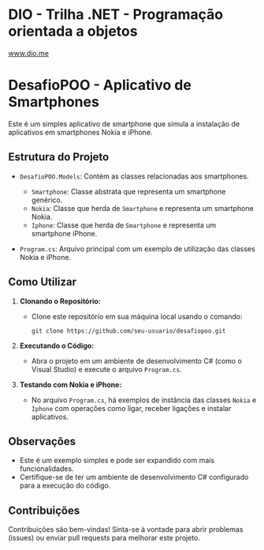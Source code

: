 # DIO - Trilha .NET - Programação orientada a objetos
www.dio.me

# DesafioPOO - Aplicativo de Smartphones

Este é um simples aplicativo de smartphone que simula a instalação de aplicativos em smartphones Nokia e iPhone.

## Estrutura do Projeto

- `DesafioPOO.Models`: Contém as classes relacionadas aos smartphones.
  - `Smartphone`: Classe abstrata que representa um smartphone genérico.
  - `Nokia`: Classe que herda de `Smartphone` e representa um smartphone Nokia.
  - `Iphone`: Classe que herda de `Smartphone` e representa um smartphone iPhone.

- `Program.cs`: Arquivo principal com um exemplo de utilização das classes Nokia e iPhone.

## Como Utilizar

1. **Clonando o Repositório:**
   - Clone este repositório em sua máquina local usando o comando:
     ```
     git clone https://github.com/seu-usuario/desafiopoo.git
     ```

2. **Executando o Código:**
   - Abra o projeto em um ambiente de desenvolvimento C# (como o Visual Studio) e execute o arquivo `Program.cs`.

3. **Testando com Nokia e iPhone:**
   - No arquivo `Program.cs`, há exemplos de instância das classes `Nokia` e `Iphone` com operações como ligar, receber ligações e instalar aplicativos.

## Observações

- Este é um exemplo simples e pode ser expandido com mais funcionalidades.
- Certifique-se de ter um ambiente de desenvolvimento C# configurado para a execução do código.

## Contribuições

Contribuições são bem-vindas! Sinta-se à vontade para abrir problemas (issues) ou enviar pull requests para melhorar este projeto.